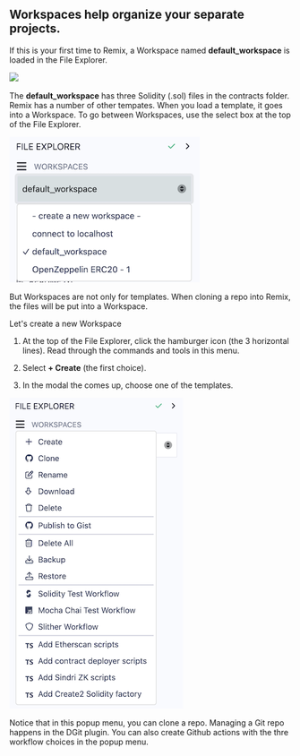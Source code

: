## Workspaces help organize your separate projects.

If this is your first time to Remix, a Workspace named **default_workspace** is loaded in the File Explorer.

![](https://raw.githubusercontent.com/ethereum/remix-workshops/master/Basics/interface_introduction/images/default_workspace.png)

The **default_workspace** has three Solidity (.sol) files in the contracts folder. Remix has a number of other tempates.  When you load a template, it goes into a Workspace.  To go between Workspaces, use the select box at the top of the File Explorer.

![](https://raw.githubusercontent.com/ethereum/remix-workshops/master/Basics/interface_introduction/images/select-box.png)

But Workspaces are not only for templates.  When cloning a repo into Remix, the files will be put into a Workspace.

Let's create a new Workspace

1. At the top of the File Explorer, click the hamburger icon (the 3 horizontal lines). Read through the commands and tools in this menu.

2. Select **+ Create** (the first choice).

3. In the modal the comes up, choose one of the templates.

![hamburger](https://raw.githubusercontent.com/ethereum/remix-workshops/master/Basics/workspaces/images/popup.png)

Notice that in this popup menu, you can clone a repo.  Managing a Git repo happens in the DGit plugin.  You can also create Github actions with the thre workflow choices in the popup menu.
